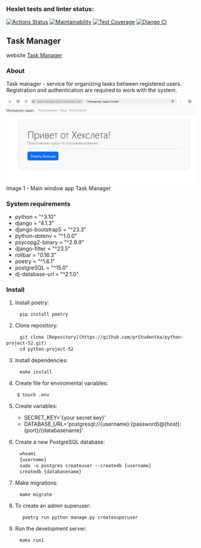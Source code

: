 ### Hexlet tests and linter status:
[![Actions Status](https://github.com/prStudentka/python-project-52/actions/workflows/hexlet-check.yml/badge.svg)](https://github.com/prStudentka/python-project-52/actions)
[![Maintainability](https://api.codeclimate.com/v1/badges/5187d7c7fe7ab0691712/maintainability)](https://codeclimate.com/github/prStudentka/python-project-52/maintainability)
[![Test Coverage](https://api.codeclimate.com/v1/badges/5187d7c7fe7ab0691712/test_coverage)](https://codeclimate.com/github/prStudentka/python-project-52/test_coverage)
[![Django CI](https://github.com/prStudentka/python-project-52/actions/workflows/django.yml/badge.svg)](https://github.com/prStudentka/python-project-52/actions/workflows/django.yml)

##  Task Manager
   website [Task Manager](https://task-manager-pu7v.onrender.com)

### About
Task manager - service for organizing tasks between registered users. Registration and authentication are required to work with the system.


![Main Image](https://raw.githubusercontent.com/prStudentka/python-project-52/main/media/mainWindow_taskManager.jpg)
      Image 1 - Main window app Task Manager 

### System requirements
- python = "^3.10"
- django = "4.1.3"
- django-bootstrap5 = "^23.3"
- python-dotenv = "^1.0.0"
- psycopg2-binary = "^2.9.9"
- django-filter = "^23.5"
- rollbar = "0.16.3"
- poetry = "^1.6.1"
- postgreSQL = "^15.0"
- dj-database-url = "^2.1.0"

### Install
  1) Install poetry:
  ```
       pip install poetry
  ```
  2) Clone repository:
  ```
       git clone [Repository](https://github.com/prStudentka/python-project-52.git)
	   cd python-project-52
  ```
  3) Install dependencies:
  ```
       make install
  ```
  4) Create file for enviromental variables:
  ```
      $ touch .env
  ```
  5) Create variables:
  
       - SECRET_KEY='{your secret key}'
	   - DATABASE_URL='postgresql://{username}:{password}@{host}:{port}/{databasename}'
  
  6) Create a new PostgreSQL database:
  ```
       whoami
       {username}
       sudo -u postgres createuser --createdb {username} 
       createdb {databasename}
  ```
  7) Make migrations:
  ```
       make migrate
  ```
  8) To create an admin superuser:
  ```
        poetry run python manage.py createsuperuser
  ```
  9) Run the development server:
  ```
       make run1
  ```

